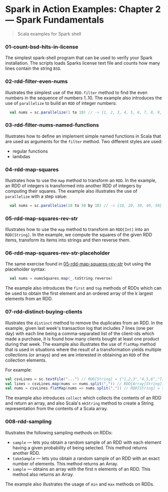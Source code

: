 # Spark in Action Examples: Chapter 2 &mdash; Spark Fundamentals
> Scala examples for Spark shell

### 01-count-bsd-hits-in-license
The simplest spark-shell program that can be used to verify your Spark installation. The scripts loads Sparks license text file and counts how many lines contain the string `BSD`.

### 02-rdd-filter-even-nums
Illustrates the simplest use of the `RDD.filter` method to find the even numbers in the sequence of numbers 1..10.
The example also introduces the use of `parallelize` to build an `RDD` of integer numbers:
```scala
  val nums = sc.parallelize(1 to 10) // -> {1, 2, 3, 4, 5, 6, 7, 8, 9, 10}
```

### 03-rdd-filter-nums-named-functions
Illustrates how to define an implement simple named functions in Scala that are used as arguments for the `filter` method. Two different styles are used:
+ regular functions
+ lambdas

### 04-rdd-map-squares
Illustrates how to use the `map` method to transform an `RDD`. In the example, an RDD of integers is transformed into another RDD of integers by computing their squares.
The example also illustrates the use of `parallelize` with a step value:
```scala
  val nums = sc.parallelize(10 to 50 by 10) // -> {10, 20, 30, 40, 50}
```
### 05-rdd-map-squares-rev-str
Illustrates how to use the `map` method to transform an `RDD[Int]` into an `RDD[String]`. In the example, we compute the squares of the given RDD items, transform its items into strings and then reverse them.

### 06-rdd-map-squares-rev-str-placeholder
The same exercise found in [05-rdd-map-squares-rev-str](###05-rdd-map-squares-rev-str) but using the placeholder syntax:
```scala
  val nums = numsSquares.map(_.toString.reverse)
```
The example also introduces the `first` and `top` methods of RDDs which can be used to obtain the first element and an ordered array of the k largest elements from an RDD.

### 07-rdd-distinct-buying-clients
Illustrates the `distinct` method to remove the duplicates from an RDD. In the example, given last week's transaction log that includes 7 lines (one per day) with each line being a comma-separated list of the client-ids which made a purchase, it is found how many clients bought at least one product during that week.
The example also illustrates the use of `flatMap` method that is used in situations where the result of a transformation yields multiple collections (or arrays) and we are interested in obtaining an `RDD` of the collection elements.

For example:
```scala
val csvLines = sc.textFile("...") // RDD[String] = {"1,2,3","4,5,6","7,8,9"}
val lines = csvLines.map(nums => nums.split(",")) // RDD[Array[String]] = {Array(1, 2, 3), Array(4, 5, 6), Array(7, 8, 9)}
val nums = csvLines.flatMap(nums => nums.split(",")) // RDD[String] = {1, 2, 3,4, 5, 6,7, 8, 9)}
```

The example also introduces `collect` which collects the contents of an RDD and return an array, and also Scala's `mkString` method to create a String representation from the contents of a Scala array.

### 008-rdd-sampling
Illustrates the following sampling methods on RDDs:
+ `sample` &mdash; lets you obtain a random sample of an RDD with each element having a given probability of being selected. This method returns another RDD.
+ `takeSample` &mdash; lets you obtain a random sample of an RDD with an exact number of elements. This method returns an Array.
+ `sample` &mdash; obtains an array with the first n elements of an RDD. This method also returns an Array.

The example also illustrates the usage of `min` and `max` methods on RDDs.

